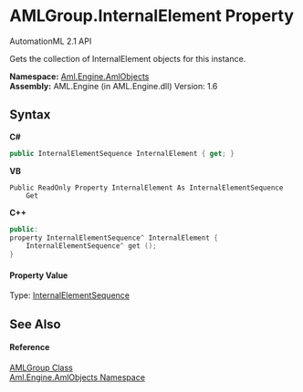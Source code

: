 # AMLGroup.InternalElement Property 
AutomationML 2.1 API 

Gets the collection of InternalElement objects for this instance.

**Namespace:**&nbsp;<a href="N_Aml_Engine_AmlObjects">Aml.Engine.AmlObjects</a><br />**Assembly:**&nbsp;AML.Engine (in AML.Engine.dll) Version: 1.6

## Syntax

**C#**<br />
``` C#
public InternalElementSequence InternalElement { get; }
```

**VB**<br />
``` VB
Public ReadOnly Property InternalElement As InternalElementSequence
	Get
```

**C++**<br />
``` C++
public:
property InternalElementSequence^ InternalElement {
	InternalElementSequence^ get ();
}
```


#### Property Value
Type: <a href="T_Aml_Engine_CAEX_InternalElementSequence">InternalElementSequence</a>

## See Also


#### Reference
<a href="T_Aml_Engine_AmlObjects_AMLGroup">AMLGroup Class</a><br /><a href="N_Aml_Engine_AmlObjects">Aml.Engine.AmlObjects Namespace</a><br />